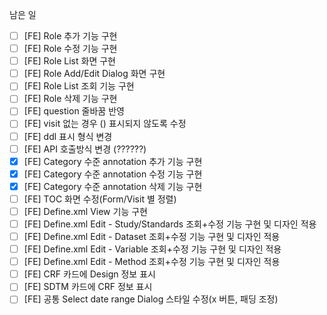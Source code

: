 남은 일
- [ ] [FE] Role 추가 기능 구현
- [ ] [FE] Role 수정 기능 구현
- [ ] [FE] Role List 화면 구현
- [ ] [FE] Role Add/Edit Dialog 화면 구현
- [ ] [FE] Role List 조회 기능 구현
- [ ] [FE] Role 삭제 기능 구현
- [ ] [FE] question 줄바꿈 반영
- [ ] [FE] visit 없는 경우 () 표시되지 않도록 수정
- [ ] [FE] ddl 표시 형식 변경
- [ ] [FE] API 호출방식 변경 (??????)
- [x] [FE] Category 수준 annotation 추가 기능 구현
- [x] [FE] Category 수준 annotation 수정 기능 구현
- [x] [FE] Category 수준 annotation 삭제 기능 구현
- [ ] [FE] TOC 화면 수정(Form/Visit 별 정렬)
- [ ] [FE] Define.xml View 기능 구현
- [ ] [FE] Define.xml Edit - Study/Standards 조회+수정 기능 구현 및 디자인 적용
- [ ] [FE] Define.xml Edit - Dataset 조회+수정 기능 구현  및 디자인 적용
- [ ] [FE] Define.xml Edit - Variable 조회+수정 기능 구현  및 디자인 적용
- [ ] [FE] Define.xml Edit - Method 조회+수정 기능 구현  및 디자인 적용
- [ ] [FE] CRF 카드에 Design 정보 표시
- [ ] [FE] SDTM 카드에 CRF 정보 표시
- [ ] [FE] 공통 Select date range Dialog 스타일 수정(x 버튼, 패딩 조정)